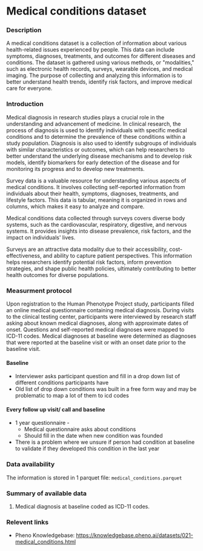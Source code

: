 # Medical conditions dataset  

### Description 

A medical conditions dataset is a collection of information about various health-related issues experienced by people. This data can include symptoms, diagnoses, treatments, and outcomes for different diseases and conditions. The dataset is gathered using various methods, or "modalities," such as electronic health records, surveys, wearable devices, and medical imaging. The purpose of collecting and analyzing this information is to better understand health trends, identify risk factors, and improve medical care for everyone.


### Introduction

Medical diagnosis in research studies plays a crucial role in the understanding and advancement of medicine. In clinical research, the process of diagnosis is used to identify individuals with specific medical conditions and to determine the prevalence of these conditions within a study population. Diagnosis is also used to identify subgroups of individuals with similar characteristics or outcomes, which can help researchers to better understand the underlying disease mechanisms and to develop risk models, identify biomarkers for early detection of the disease and for monitoring its progress and to develop  new treatments.

Survey data is a valuable resource for understanding various aspects of medical conditions. It involves collecting self-reported information from individuals about their health, symptoms, diagnoses, treatments, and lifestyle factors. This data is tabular, meaning it is organized in rows and columns, which makes it easy to analyze and compare.

Medical conditions data collected through surveys covers diverse body systems, such as the cardiovascular, respiratory, digestive, and nervous systems. It provides insights into disease prevalence, risk factors, and the impact on individuals' lives.

Surveys are an attractive data modality due to their accessibility, cost-effectiveness, and ability to capture patient perspectives. This information helps researchers identify potential risk factors, inform prevention strategies, and shape public health policies, ultimately contributing to better health outcomes for diverse populations.

### Measurment protocol 
<!-- long measurment protocol for the data browser -->
Upon registration to the Human Phenotype Project study, participants filled an online medical questionnaire containing medical diagnosis. During visits to the clinical testing center, participants were interviewed by research staff asking about known medical diagnoses, along with approximate dates of onset. Questions and self-reported medical diagnoses were mapped to ICD-11 codes. Medical diagnoses at baseline were determined as diagnoses that were reported at the baseline visit or with an onset date prior to the baseline visit.

#### Baseline
* Interviewer asks participant question and fill in a drop down list of different conditions participants have 
* Old list of drop down conditions was built in a free form way and may be problematic to map a lot of them to icd codes

#### Every follow up visit/ call and baseline
* 1 year questionnaire -
    * Medical questionnaire asks about conditions
    * Should fill in the date when new condition was founded 
* There is a problem where we unsure if person had condition at baseline to validate if they developed this condition in the last year


### Data availability 
<!-- for the example notebooks -->
The information is stored in 1 parquet file: `medical_conditions.parquet` 

### Summary of available data 
<!-- for the data browser -->
1. Medical diagnosis at baseline coded as ICD-11 codes.

### Relevent links

* Pheno Knowledgebase: https://knowledgebase.pheno.ai/datasets/021-medical_conditions.html
